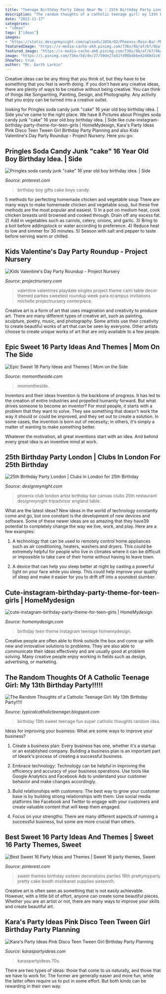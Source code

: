 ```yaml
---
title: "Teenage Birthday Party Ideas Near Me : 25th Birthday Party London"
description: "The random thoughts of a catholic teenage girl: my 13th birthday party!!!!!"
date: "2022-11-17"
categories:
- "ideas"
tags: ["ideas"]
images:
- "https://static.designmynight.com/uploads/2016/02/Phoenix-Main-Bar-Photo-Canvas-Events--1200x801-optimised.jpg"
featuredImage: "https://s-media-cache-ak0.pinimg.com/736x/9b/af/b7/9bafb715d24718138230d917d84114da---year-old-boy-birthday-party-th-birthday-gifts-for-boys.jpg"
featured_image: "https://s-media-cache-ak0.pinimg.com/736x/9b/af/b7/9bafb715d24718138230d917d84114da---year-old-boy-birthday-party-th-birthday-gifts-for-boys.jpg"
image: "https://i.pinimg.com/736x/50/de/27/50de27a51fd98b4b6e42d40d1c67d42d.jpg"
ShowToc: true
author: "Mr. Garth Larkin"
---
```



Creative ideas can be any thing that you think of, but they have to be something that you feel is worth doing. If you don't have any creative ideas, there are plenty of ways to be creative without being creative. You can think of things like Songwriting, Painting, Design, and Photography. Any activity that you enjoy can be turned into a creative outlet.

	

		
looking for Pringles soda candy junk &quot;cake&quot; 16 year old boy birthday idea. | Side you've came to the right place. We have 8 Pictures about Pringles soda candy junk &quot;cake&quot; 16 year old boy birthday idea. | Side like cute-instagram-birthday-party-theme-for-teen-girls | HomeMydesign, Kara&#039;s Party Ideas Pink Disco Teen Tween Girl Birthday Party Planning and also Kids Valentine&#039;s Day Party Roundup - Project Nursery. Here you go:
		
    
## Pringles Soda Candy Junk &quot;cake&quot; 16 Year Old Boy Birthday Idea. | Side

<img loading=lazy src="https://s-media-cache-ak0.pinimg.com/736x/9b/af/b7/9bafb715d24718138230d917d84114da---year-old-boy-birthday-party-th-birthday-gifts-for-boys.jpg" onerror="this.onerror=null;this.src='https://tse4.mm.bing.net/th?id=OIP.LKHwe_P8tUoIWRbvM6xZ3gHaJ3&amp;pid=15.1';" alt="Pringles soda candy junk &quot;cake&quot; 16 year old boy birthday idea. | Side">

_Source: pinterest.com_

>birthday boy gifts cake boys candy. 

	

5 methods for perfecting homemade chicken and vegetable soup
There are many ways to make homemade chicken and vegetable soup, but these five methods are the most popular and easiest. 1) In a pot on medium heat, cook chicken breasts until browned and cooked through. Drain off any excess fat. 2) Add in vegetables such as carrots, celery, onions, and garlic. 3) Bring to a boil before addingstock or water according to preference. 4) Reduce heat to low and simmer for 30 minutes. 5) Season with salt and pepper to taste before serving warm or chilled.

    
## Kids Valentine&#039;s Day Party Roundup - Project Nursery

<img loading=lazy src="https://projectnursery.com/wp-content/uploads/2014/01/Valentines-Day-Party.jpg" onerror="this.onerror=null;this.src='https://tse4.mm.bing.net/th?id=OIP.ysN8PL-22kBWTMAztotyeAHaE7&amp;pid=15.1';" alt="Kids Valentine&#039;s Day Party Roundup - Project Nursery">

_Source: projectnursery.com_

>valentine valentines playdate singles project theme cami table decor themed parties sweetest roundup week para ecampus invitations michelle projectnursery centerpiece. 

	

Creative art is a form of art that uses imagination and creativity to produce art. There are many different types of creative art, such as painting, sculpture, poetry, music, and photography. Some artists use their creativity to create beautiful works of art that can be seen by everyone. Other artists choose to create unique works of art that are only available to a few people.

    
## Epic Sweet 16 Party Ideas And Themes | Mom On The Side

<img loading=lazy src="https://momontheside.com/wp-content/uploads/2017/07/sweet-16-birthday-party.jpg" onerror="this.onerror=null;this.src='https://tse3.mm.bing.net/th?id=OIP.UzzeSokxFHrNcnCidJsOqwHaHE&amp;pid=15.1';" alt="Epic Sweet 16 Party Ideas and Themes | Mom on the Side">

_Source: momontheside.com_

>momontheside. 

	

Inventors and their ideas
Invention is the backbone of progress. It has led to the creation of entire industries and propelled humanity forward. But what drives someone to become an inventor?
For most people, it starts with a problem that they want to solve. They see something that doesn't work the way it should or could be improved, and they set out to create a solution. In some cases, the invention is born out of necessity; in others, it's simply a matter of wanting to make something better.

Whatever the motivation, all great inventions start with an idea. And behind every great idea is an inventive mind at work.

    
## 25th Birthday Party London | Clubs In London For 25th Birthday

<img loading=lazy src="https://static.designmynight.com/uploads/2016/02/Phoenix-Main-Bar-Photo-Canvas-Events--1200x801-optimised.jpg" onerror="this.onerror=null;this.src='https://tse2.mm.bing.net/th?id=OIP.C36AKgWzQPn4vGB33QeTmgHaE8&amp;pid=15.1';" alt="25th Birthday Party London | Clubs in London for 25th Birthday">

_Source: designmynight.com_

>phoenix club london artist birthday bar canvas clubs 25th restaurant designmynight tripadvisor england table. 

	

What are the latest ideas?
New ideas in the world of technology constantly come and go, but one constant is the development of new devices and software. Some of these newer ideas are so amazing that they have39 potential to completely change the way we live, work, and play. Here are a few examples:
1. A technology that can be used to remotely control home appliances such as air conditioning, heaters, washers and dryers. This could be extremely helpful for people who live in climates where it can be difficult or impossible to take care of their home without having to leave town.

2. A device that can help you sleep better at night by casting a powerful light on your face while you sleep. This could help improve your quality of sleep and make it easier for you to drift off into a soundest slumber.


    
## Cute-instagram-birthday-party-theme-for-teen-girls | HomeMydesign

<img loading=lazy src="https://homemydesign.com/wp-content/uploads/2015/11/cute-instagram-birthday-party-theme-for-teen-girls.jpg" onerror="this.onerror=null;this.src='https://tse3.mm.bing.net/th?id=OIP.JV9SGIrHNixta_s7gQuOLAHaLD&amp;pid=15.1';" alt="cute-instagram-birthday-party-theme-for-teen-girls | HomeMydesign">

_Source: homemydesign.com_

>birthday teen theme instagram teenage homemydesign. 

	

Creative people are often able to think outside the box and come up with new and innovative solutions to problems. They are also able to communicate their ideas effectively and are usually good at problem solving. Many creative people enjoy working in fields such as design, advertising, or marketing.

    
## The Random Thoughts Of A Catholic Teenage Girl: My 13th Birthday Party!!!!!

<img loading=lazy src="http://1.bp.blogspot.com/-Caejc9m-2b4/UcdlJhjnJfI/AAAAAAAAAlE/VPw8uKNWrI4/s1600/IMG_2942.jpg" onerror="this.onerror=null;this.src='https://tse1.mm.bing.net/th?id=OIP.bq5IxPKxMdBRJrdkTMp_yAHaLH&amp;pid=15.1';" alt="The Random Thoughts of a Catholic Teenage Girl: My 13th Birthday Party!!!!!">

_Source: typicalcatholicteenager.blogspot.com_

>birthday 13th sweet teenage fun super catholic thoughts random idea. 

	

Ideas for improving your business: What are some ways to improve your business?
1. Create a business plan: Every business has one, whether it's a startup or an established company. Building a business plan is an important part of Ideark's process of creating a successful business.
2. Embrace technology: Technology can be helpful in improving the efficiency and accuracy of your business operations. Use tools like Google Analytics and Facebook Ads to understand your customer behavior and make changes accordingly.

3. Build relationships with customers: The best way to grow your customer base is by building strong relationships with them. Use social media platforms like Facebook and Twitter to engage with your customers and create valuable content that will keep them engaged.

4. Focus on your strengths: There are many different aspects of running a successful business, but some are more crucial than others.

    
## Best Sweet 16 Party Ideas And Themes | Sweet 16 Party Themes, Sweet

<img loading=lazy src="https://i.pinimg.com/736x/50/de/27/50de27a51fd98b4b6e42d40d1c67d42d.jpg" onerror="this.onerror=null;this.src='https://tse4.mm.bing.net/th?id=OIP.TKzTaRYh9TQiCVJGyNDNlwHaKl&amp;pid=15.1';" alt="Best Sweet 16 Party Ideas and Themes | Sweet 16 party themes, Sweet">

_Source: pinterest.com_

>sweet themes birthday sixteen decorations parties 16th prettymyparty pretty cake booth mishkanet supplies sixteenth. 

	

Creative art is often seen as something that is not easily achievable. However, with a little bit of effort, anyone can create some beautiful pieces. Whether you are an artist or not, there are many ways to improve your skills and create beautiful art.

    
## Kara&#039;s Party Ideas Pink Disco Teen Tween Girl Birthday Party Planning

<img loading=lazy src="https://karaspartyideas.com/wp-content/uploads/2013/07/Disco-themed-birthday-party-via-KarasPartyIdeas.com-THE-place-for-all-things-party.jpg" onerror="this.onerror=null;this.src='https://tse3.mm.bing.net/th?id=OIP.RW7q67uHcz1-AkZatHWnrwHaK2&amp;pid=15.1';" alt="Kara&#039;s Party Ideas Pink Disco Teen Tween Girl Birthday Party Planning">

_Source: karaspartyideas.com_

>karaspartyideas 70s. 

	

There are two types of ideas: those that come to us naturally, and those that we have to work for. The former are generally easier and more fun, while the latter often require us to put in some effort. But both kinds can be rewarding in their own way.

